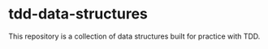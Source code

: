 # tdd-data-structures
This repository is a collection of data structures built for practice with TDD.
